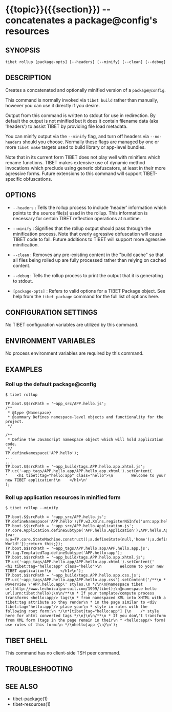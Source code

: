 {{topic}}({{section}}) -- concatenates a package@config's resources
=============================================

## SYNOPSIS

`tibet rollup [package-opts] [--headers] [--minify] [--clean] [--debug]`

## DESCRIPTION

Creates a concatenated and optionally minified version of a `package@config`.

This command is normally invoked via `tibet build` rather than manually, however
you can use it directly if you desire.

Output from this command is written to stdout for use in redirection. By default
the output is not minified but it does it contain filename data (aka 'headers')
to assist TIBET by providing file load metadata.

You can minify output via the `--minify` flag, and turn off headers via
`--no-headers` should you choose. Normally these flags are managed by one
or more `tibet make` targets used to build library or app-level bundles.

Note that in its current form TIBET does not play well with minifiers which
rename functions. TIBET makes extensive use of dynamic method invocations which
preclude using generic obfuscators, at least in their more agressive forms.
Future extensions to this command will support TIBET-specific obfuscations.

## OPTIONS

  * `--headers` :
    Tells the rollup process to include 'header' information which points to the
source file(s) used in the rollup. This information is necessary for certain
TIBET reflection operations at runtime.

 * `--minify` :
    Signifies that the rollup output should pass through the minification
process. Note that overly agressive obfuscation will cause TIBET code to fail.
Future additions to TIBET will support more agressive minification.

  * `--clean` :
    Removes any pre-existing content in the "build cache" so that all files
being rolled up are fully processed rather than relying on cached content.

  * `--debug` :
    Tells the rollup process to print the output that it is generating to
stdout.

  * `[package-opts]` :
    Refers to valid options for a TIBET Package object. See help from the `tibet
package` command for the full list of options here.

## CONFIGURATION SETTINGS

No TIBET configuration variables are utilized by this command.

## ENVIRONMENT VARIABLES

No process environment variables are required by this command.

## EXAMPLES

### Roll up the default package@config

    $ tibet rollup

    TP.boot.$$srcPath = '~app_src/APP.hello.js';
    /**
     * @type {Namespace}
     * @summary Defines namespace-level objects and functionality for the project.
     */

    /**
     * Define the JavaScript namespace object which will hold application code.
     */
    TP.defineNamespace('APP.hello');
    ...
    ...
    TP.boot.$$srcPath = '~app_build/tags.APP.hello.app.xhtml.js';
    TP.uc('~app_tags/APP.hello.app/APP.hello.app.xhtml').setContent(
    '    <h1 tibet:tag="hello:app" class="hello">\n        Welcome to your new TIBET application!\n    </h1>\n'
    );


### Roll up application resources in minified form

    $ tibet rollup --minify

    TP.boot.$$srcPath = '~app_src/APP.hello.js';
    TP.defineNamespace('APP.hello');TP.w3.Xmlns.registerNSInfo('urn:app:hello',TP.hc('prefix','hello'));
    TP.boot.$$srcPath = '~app_src/APP.hello.Application.js';
    TP.core.Application.defineSubtype('APP.hello.Application');APP.hello.Application.Inst.defineHandler('AppDidInitialize',function(b){var a;a=TP.core.StateMachine.construct();a.defineState(null,'home');a.defineState('home','fuzzy');a.defineState('home','fluffy');a.defineState('fuzzy','fluffy');a.defineState('fluffy','fuzzy');a.defineState('fluffy');a.defineState('fuzzy');a.activate();this.setStateMachine(a);TP.sys.getLocale().registerStrings({HELLO:'Hello World!'});return this;});
    TP.boot.$$srcPath = '~app_tags/APP.hello.app/APP.hello.app.js';
    TP.tag.TemplatedTag.defineSubtype('APP.hello:app');
    TP.boot.$$srcPath = '~app_build/tags.APP.hello.app.xhtml.js';
    TP.uc('~app_tags/APP.hello.app/APP.hello.app.xhtml').setContent('    <h1 tibet:tag="hello:app" class="hello">\n        Welcome to your new TIBET application!\n    </h1>\n');
    TP.boot.$$srcPath = '~app_build/tags.APP.hello.app.css.js';
    TP.uc('~app_tags/APP.hello.app/APP.hello.app.css').setContent('/**\n * @overview \'APP.hello.app\' styles.\n */\n\n@namespace tibet url(http://www.technicalpursuit.com/1999/tibet);\n@namespace hello url(urn:tibet:hello);\n\n/**\n * If your template/compute process transforms <hello:app/> tags\n * from namespaced XML into XHTML with a tibet:tag attribute so they render\n * in the page similar to <div tibet:tag="hello:app"/> place your\n * style in rules with the following root form:\n */\n*[tibet|tag="hello:app"] {\n    /* style here for xhtml converted tags */\n}\n\n/**\n * If you don\'t transform from XML form (tags in the page remain in their\n * <hello:app/> form) use rules of this form:\n */\nhello|app {\n}\n');

## TIBET SHELL

This command has no client-side TSH peer command.

## TROUBLESHOOTING


## SEE ALSO

  * tibet-package(1)
  * tibet-resources(1)
